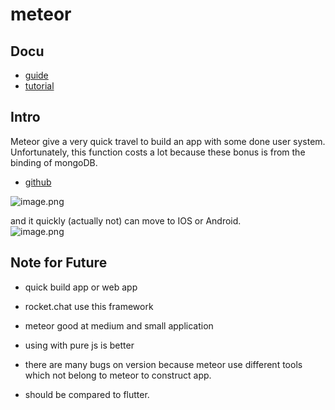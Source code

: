 # meteor

<a name="QxYhY"></a>
## Docu
- [guide](https://guide.meteor.com/mobile.html#introduction)
- [tutorial](https://www.meteor.com/tutorials)

<a name="zasNk"></a>
## Intro
Meteor give a very quick travel to build an app with some done user system. Unfortunately, this function costs a lot because these bonus is from the binding of mongoDB.

- [github](https://github.com/yhyddr/TodoListByMeteor)

![image.png](https://cdn.nlark.com/yuque/0/2020/png/176280/1581333530650-d6d5470a-539e-4290-a7fa-b506b3efa256.png#align=left&display=inline&height=523&name=image.png&originHeight=523&originWidth=649&size=48396&status=done&style=none&width=649)

and it quickly (actually not) can move to IOS or Android.<br />![image.png](https://cdn.nlark.com/yuque/0/2020/png/176280/1581329924067-a28661bf-5214-4fbf-8d07-8c5529f9a49d.png#align=left&display=inline&height=720&name=image.png&originHeight=720&originWidth=389&size=60754&status=done&style=none&width=389)

<a name="2J3EM"></a>
## Note for Future

- quick build app or web app
- rocket.chat use this framework
- meteor good at medium and small application
- using with pure js is better
- there are many bugs on version because meteor use different tools which not belong to meteor to construct app.

- should be compared to flutter.

